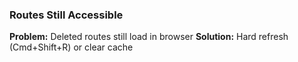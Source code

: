 ### Routes Still Accessible

**Problem:** Deleted routes still load in browser
**Solution:** Hard refresh (Cmd+Shift+R) or clear cache
